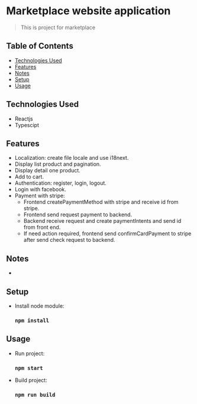# Marketplace website application

> This is project for marketplace

## Table of Contents

- [Technologies Used](#technologies-used)
- [Features](#features)
- [Notes](#notes)
- [Setup](#setup)
- [Usage](#usage)

## Technologies Used

- Reactjs
- Typescipt

## Features

- Localization: create file locale and use i18next.
- Display list product and pagination.
- Display detail one product.
- Add to cart.
- Authentication: register, login, logout.
- Login with facebook.
- Payment with stripe:
  - Frontend createPaymentMethod with stripe and receive id from stripe.
  - Frontend send request payment to backend.
  - Backend receive request and create paymentIntents and send id from front end.
  - If need action required, frontend send confirmCardPayment to stripe after send check request to backend.

## Notes

-

## Setup

- Install node module:
  ### `npm install`

## Usage

- Run project:
  ### `npm start`
- Build project:
  ### `npm run build`

